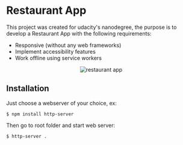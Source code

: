 # Restaurant App

This project was created for udacity's nanodegree, the purpose is to develop a Restaurant App with the following requirements: 

- Responsive (without any web frameworks)
- Implement accessibility features
- Work offline using service workers

<p align="center">
  <img alt="restaurant app" src=""/>
</p>

## Installation
Just choose a webserver of your choice, ex:
```shell
$ npm install http-server
```

Then go to root folder and start web server:
```shell
$ http-server .
```